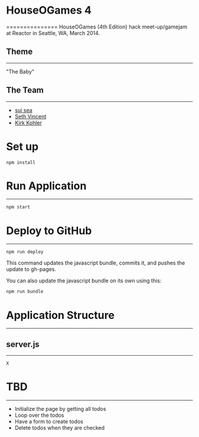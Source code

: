 # HouseOGames 4
===============
HouseOGames (4th Edition) hack meet-up/gamejam at Reactor in Seattle, WA, March 2014.

## Theme
---
"The Baby"

## The Team
---
 * <a href="https://github.com/suisea">sui sea</a>
 * <a href="https://github.com/sethvincent">Seth Vincent</a>
 * <a href="https://github.com/kirkkohler">Kirk Kohler</a>

# Set up

```
npm install
```

# Run Application
---

```
npm start
```

# Deploy to GitHub
---

```
npm run deploy
```

This command updates the javascript bundle, commits it, and pushes the update to gh-pages.

You can also update the javascript bundle on its own using this:

```
npm run bundle
```

# Application Structure
---

## server.js
---
	X

# TBD
---
* Initialize the page by getting all todos
* Loop over the todos
* Have a form to create todos
* Delete todos when they are checked
